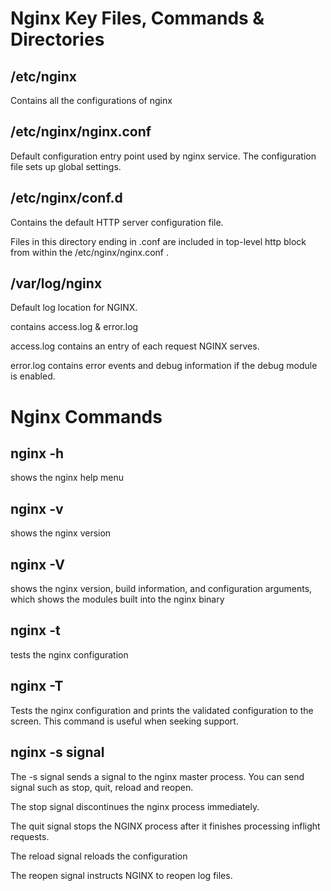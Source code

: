 # Nginx Key Files, Commands & Directories

## /etc/nginx

Contains all the configurations of nginx

## /etc/nginx/nginx.conf

Default configuration entry point used by nginx service. The configuration file sets up global settings.

## /etc/nginx/conf.d

Contains the default HTTP server configuration file.

Files in this directory ending in .conf are included in top-level http block from within the /etc/nginx/nginx.conf .

## /var/log/nginx

Default log location for NGINX.

contains access.log & error.log

access.log  contains an entry of each request NGINX serves.

error.log contains error events and debug information if the debug module is enabled.



# Nginx Commands

## nginx -h

shows the nginx help menu

## nginx -v

shows the nginx version

## nginx -V

shows the nginx version, build information, and configuration  arguments, which shows the modules built into the nginx binary

## nginx -t

tests the nginx configuration

## nginx -T

Tests the nginx configuration and prints the validated configuration to the screen. This command is useful when seeking support.

## nginx -s signal

The -s signal sends a signal to the nginx master process. You can send signal such as stop, quit, reload and reopen. 

The stop signal discontinues the nginx process immediately.

The quit signal stops the NGINX process after it finishes processing inflight requests.

The reload signal reloads the configuration

The reopen signal instructs NGINX to reopen log files. 

